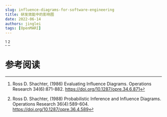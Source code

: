 ```yaml
---
slug: influence-diagrams-for-software-engineering
title: 研发效能中的影响图
date: 2022-06-14
authors: jinglei
tags: [OpenMARI]
---
```


[^Shachter(1986)] [^Shachter(1988)]

<!--truncate-->

# 参考阅读

[^Shachter(1986)]: Ross D. Shachter, (1986) Evaluating Influence Diagrams. Operations Research 34(6):871-882.
https://doi.org/10.1287/opre.34.6.871

[^Shachter(1988)]: Ross D. Shachter, (1988) Probabilistic Inference and Influence Diagrams. Operations Research 36(4):589-604.
https://doi.org/10.1287/opre.36.4.589